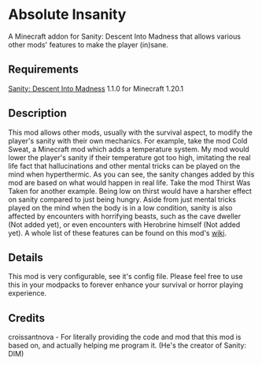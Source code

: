 # Absolute Insanity
A Minecraft addon for Sanity: Descent Into Madness that allows various other mods' features to make the player (in)sane.

## Requirements
[Sanity: Descent Into Madness](https://modrinth.com/mod/sanity-descent-into-madness) 1.1.0 for Minecraft 1.20.1

## Description 
This mod allows other mods, usually with the survival aspect, to modify the player's sanity with their own mechanics.
For example, take the mod Cold Sweat, a Minecraft mod which adds a temperature system. 
My mod would lower the player's sanity if their temperature got too high,
imitating the real life fact that hallucinations and other mental tricks can be played on the mind when hyperthermic.
As you can see, the sanity changes added by this mod are based on what would happen in real life.
Take the mod Thirst Was Taken for another example. Being low on thirst would have a harsher effect on sanity compared to just being hungry.
Aside from just mental tricks played on the mind when the body is in a low condition,
sanity is also affected by encounters with horrifying beasts, such as the cave dweller (Not added yet),
or even encounters with Herobrine himself (Not added yet).
A whole list of these features can be found on this mod's [wiki](https://github.com/QuantumZizo/AbsoluteInsanity/wiki).

## Details
This mod is very configurable, see it's config file.
Please feel free to use this in your modpacks to forever enhance your survival or horror playing experience.

## Credits
croissantnova - For literally providing the code and mod that this mod is based on,
and actually helping me program it. (He's the creator of Sanity: DIM)